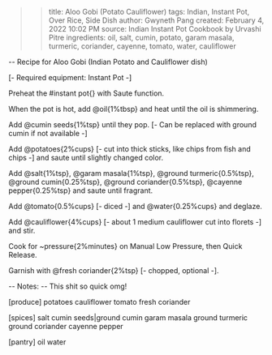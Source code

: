 >> title: Aloo Gobi (Potato Cauliflower)
>> tags: Indian, Instant Pot, Over Rice, Side Dish
>> author: Gwyneth Pang
>> created: February 4, 2022 10:02 PM
>> source: Indian Instant Pot Cookbook by Urvashi Pitre
>> ingredients: oil, salt, cumin, potato, garam masala, turmeric, coriander, cayenne, tomato, water, cauliflower

-- Recipe for Aloo Gobi (Indian Potato and Cauliflower dish)

[- Required equipment: Instant Pot -]

Preheat the #instant pot{} with Saute function.

When the pot is hot, add @oil{1%tbsp} and heat until the oil is shimmering.

Add @cumin seeds{1%tsp} until they pop. [- Can be replaced with ground cumin if not available -]

Add @potatoes{2%cups} [- cut into thick sticks, like chips from fish and chips -] and saute until slightly changed color.

Add @salt{1%tsp}, @garam masala{1%tsp}, @ground turmeric{0.5%tsp}, @ground cumin{0.25%tsp}, @ground coriander{0.5%tsp}, @cayenne pepper{0.25%tsp} and saute until fragrant.

Add @tomato{0.5%cups} [- diced -] and @water{0.25%cups} and deglaze.

Add @cauliflower{4%cups} [- about 1 medium cauliflower cut into florets -] and stir.

Cook for ~pressure{2%minutes} on Manual Low Pressure, then Quick Release.

Garnish with @fresh coriander{2%tsp} [- chopped, optional -].

-- Notes:
-- This shit so quick omg!

[produce]
potatoes
cauliflower
tomato
fresh coriander

[spices]
salt
cumin seeds|ground cumin
garam masala
ground turmeric
ground coriander
cayenne pepper

[pantry]
oil
water